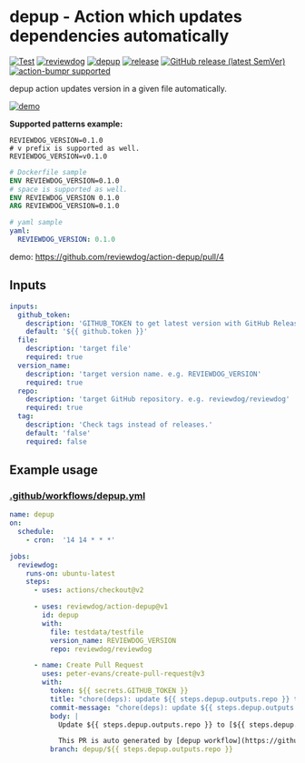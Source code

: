 # depup - Action which updates dependencies automatically

[![Test](https://github.com/reviewdog/action-depup/workflows/Test/badge.svg)](https://github.com/reviewdog/action-depup/actions?query=workflow%3ATest)
[![reviewdog](https://github.com/reviewdog/action-depup/workflows/reviewdog/badge.svg)](https://github.com/reviewdog/action-depup/actions?query=workflow%3Areviewdog)
[![depup](https://github.com/reviewdog/action-depup/workflows/depup/badge.svg?branch=master&event=push)](https://github.com/reviewdog/action-depup/actions?query=workflow%3Adepup+event%3Apush+branch%3Amaster)
[![release](https://github.com/reviewdog/action-depup/workflows/release/badge.svg)](https://github.com/reviewdog/action-depup/actions?query=workflow%3Arelease)
[![GitHub release (latest SemVer)](https://img.shields.io/github/v/release/reviewdog/action-depup?logo=github&sort=semver)](https://github.com/reviewdog/action-depup/releases)
[![action-bumpr supported](https://img.shields.io/badge/bumpr-supported-ff69b4?logo=github&link=https://github.com/haya14busa/action-bumpr)](https://github.com/haya14busa/action-bumpr)

depup action updates version in a given file automatically.

[![demo](https://user-images.githubusercontent.com/3797062/72677595-7ac4ec80-3ae1-11ea-8b49-163bb72f822c.png)](https://github.com/reviewdog/action-depup/pull/4)

**Supported patterns example:**

```
REVIEWDOG_VERSION=0.1.0
# v prefix is supported as well.
REVIEWDOG_VERSION=v0.1.0
```

```Dockerfile
# Dockerfile sample
ENV REVIEWDOG_VERSION=0.1.0
# space is supported as well.
ENV REVIEWDOG_VERSION 0.1.0
ARG REVIEWDOG_VERSION=0.1.0
```

```yaml
# yaml sample
yaml:
  REVIEWDOG_VERSION: 0.1.0
```

demo: https://github.com/reviewdog/action-depup/pull/4

## Inputs

```yaml
inputs:
  github_token:
    description: 'GITHUB_TOKEN to get latest version with GitHub Release API'
    default: '${{ github.token }}'
  file:
    description: 'target file'
    required: true
  version_name:
    description: 'target version name. e.g. REVIEWDOG_VERSION'
    required: true
  repo:
    description: 'target GitHub repository. e.g. reviewdog/reviewdog'
    required: true
  tag:
    description: 'Check tags instead of releases.'
    default: 'false'
    required: false
```

## Example usage

### [.github/workflows/depup.yml](.github/workflows/depup.yml)

```yml
name: depup
on:
  schedule:
    - cron:  '14 14 * * *'

jobs:
  reviewdog:
    runs-on: ubuntu-latest
    steps:
      - uses: actions/checkout@v2

      - uses: reviewdog/action-depup@v1
        id: depup
        with:
          file: testdata/testfile
          version_name: REVIEWDOG_VERSION
          repo: reviewdog/reviewdog

      - name: Create Pull Request
        uses: peter-evans/create-pull-request@v3
        with:
          token: ${{ secrets.GITHUB_TOKEN }}
          title: "chore(deps): update ${{ steps.depup.outputs.repo }} to ${{ steps.depup.outputs.latest }}"
          commit-message: "chore(deps): update ${{ steps.depup.outputs.repo }} to ${{ steps.depup.outputs.latest }}"
          body: |
            Update ${{ steps.depup.outputs.repo }} to [${{ steps.depup.outputs.latest }}](https://github.com/${{ steps.depup.outputs.repo }}/releases/tag/v${{ steps.depup.outputs.latest }})

            This PR is auto generated by [depup workflow](https://github.com/${{ github.repository }}/actions?query=workflow%3A${{ github.workflow }}).
          branch: depup/${{ steps.depup.outputs.repo }}
```
